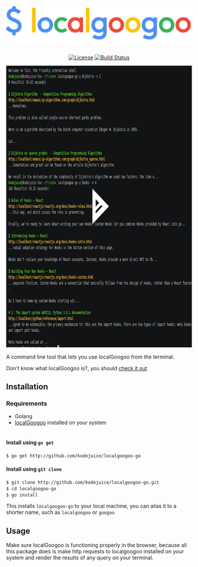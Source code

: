 <h1 align="center"><img width="512" src="./localgoogoo.png" alt="localgoogoo" /></h1>

<p align="center">
<a href="https://github.com/kodejuice/localgoogoo-go/blob/master/LICENSE"><img src="https://img.shields.io/badge/license-MIT-yellowgreen.svg?maxAge=2592000" alt="License" /></a>
<a href="https://github.com/kodejuice/localgoogoo-go/actions"><img src="https://github.com/kodejuice/localgoogoo-go/workflows/ci/badge.svg?branch=master" alt="Build Status" /></a>
</p>

<p align="center">
<a href="https://asciinema.org/a/395042">
<img src="./terminal-shot.png" alt="Asciicast" width="931" height="763"/>
</a>
</p>

A command line tool that lets you use localGoogoo from the terminal.

Don't know what localGoogoo is?, you should <a href="https://github.com/kodejuice/localgoogoo"> check it out </a>

## Installation

### Requirements
  * Golang
  * <a href="https://github.com/kodejuice/localgoogoo">localGoogoo</a> installed on your system
<br><br>

#### Install using `go get`

```bash
$ go get http://github.com/kodejuice/localgoogoo-go
```

#### Install using `git clone`

```bash
$ git clone http://github.com/kodejuice/localgoogoo-go.git
$ cd localgoogoo-go
$ go install
```

This installs `localgoogoo-go` to your local machine, you can alias it to a shorter name, such as `localgoogoo` or `googoo`

Usage
-------------

Make sure localGoogoo is functioning properly in the browser, because all this package does is make http requests to localgoogoo installed on your system and render the results of any query on your terminal.



